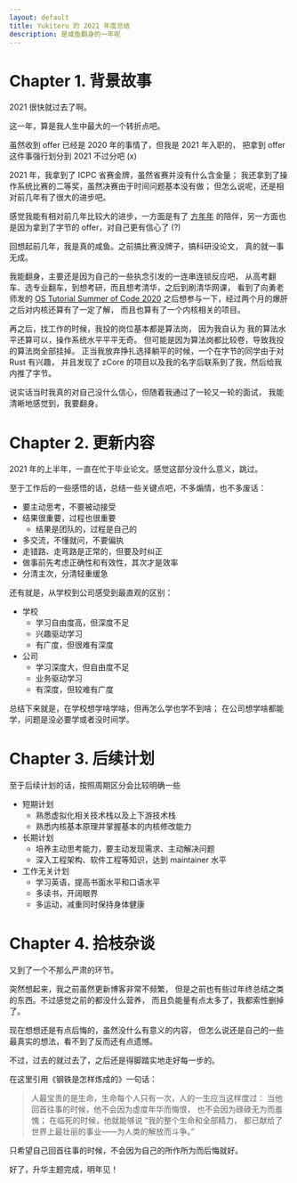 ```yaml
---
layout: default
title: Yukiteru 的 2021 年度总结
description: 是咸鱼翻身的一年呢
---
```


# Chapter 1. 背景故事

2021 很快就过去了啊。

这一年，算是我人生中最大的一个转折点吧。

虽然收到 offer 已经是 2020 年的事情了，但我是 2021 年入职的，
把拿到 offer 这件事强行划分到 2021 不过分吧 (x)

2021 年，我拿到了 ICPC 省赛金牌，虽然省赛并没有什么含金量；
我还拿到了操作系统比赛的二等奖，虽然决赛由于时间问题基本没有做；
但怎么说呢，还是相对前几年有了很大的进步吧。

感觉我能有相对前几年比较大的进步，一方面是有了
[方年年](https://github.com/Eqno)
的陪伴，另一方面也是因为拿到了字节的 offer，对自己更有信心了 (?)

回想起前几年，我是真的咸鱼。之前搞比赛没牌子，搞科研没论文，
真的就一事无成。

我能翻身，主要还是因为自己的一些执念引发的一连串连锁反应吧，
从高考翻车、选专业翻车，到想考研，而且想考清华，之后到刷清华网课，
看到了向勇老师发的
[OS Tutorial Summer of Code 2020](https://github.com/rcore-os/rCore/wiki/os-tutorial-summer-of-code-2020)
之后想参与一下，经过两个月的爆肝之后对内核还算有了一定了解，
而且也算有了一个内核相关的项目。

再之后，找工作的时候，我投的岗位基本都是算法岗，
因为我自认为 我的算法水平还算可以，操作系统水平平平无奇。
但可能是因为算法岗都比较卷，导致我投的算法岗全部挂掉。
正当我放弃挣扎选择躺平的时候，一个在字节的同学由于对 Rust 有兴趣，
并且发现了 zCore 的项目以及我的名字后联系到了我，然后给我内推了字节。

说实话当时我真的对自己没什么信心，但随着我通过了一轮又一轮的面试，
我能清晰地感觉到，我要翻身。

# Chapter 2. 更新内容

2021 年的上半年，一直在忙于毕业论文。感觉这部分没什么意义，跳过。

至于工作后的一些感悟的话，总结一些关键点吧，不多煽情，也不多废话：

- 要主动思考，不要被动接受
- 结果很重要，过程也很重要
  - 结果是团队的，过程是自己的
- 多交流，不懂就问，不要偏执
- 走错路、走弯路是正常的，但要及时纠正
- 做事前先考虑正确性和有效性，其次才是效率
- 分清主次，分清轻重缓急

还有就是，从学校到公司感受到最直观的区别：

- 学校
  - 学习自由度高，但深度不足
  - 兴趣驱动学习
  - 有广度，但很难有深度
- 公司
  - 学习深度大，但自由度不足
  - 业务驱动学习
  - 有深度，但较难有广度

总结下来就是，在学校想学啥学啥，但再怎么学也学不到啥；
在公司想学啥都能学，问题是没必要学或者没时间学。

# Chapter 3. 后续计划

至于后续计划的话，按照周期区分会比较明确一些

- 短期计划
  - 熟悉虚拟化相关技术栈以及上下游技术栈
  - 熟悉内核基本原理并掌握基本的内核修改能力
- 长期计划
  - 培养主动思考能力，要主动发现需求、主动解决问题
  - 深入工程架构、软件工程等知识，达到 maintainer 水平
- 工作无关计划
  - 学习英语，提高书面水平和口语水平
  - 多读书，开阔眼界
  - 多运动，减重同时保持身体健康

# Chapter 4. 拾枝杂谈

又到了一个不那么严肃的环节。

突然想起来，我之前虽然更新博客非常不频繁，
但是之前也有些过年终总结之类的东西。不过感觉之前的都没什么营养，
而且负能量有点太多了，我都索性删掉了。

现在想想还是有点后悔的，虽然没什么有意义的内容，
但怎么说还是自己的一些最真实的想法，看不到了反而还有点遗憾。

不过，过去的就过去了，之后还是得脚踏实地走好每一步的。

在这里引用《钢铁是怎样炼成的》一句话：

> 人最宝贵的是生命，生命每个人只有一次，人的一生应当这样度过：
> 当他回首往事的时候，他不会因为虚度年华而悔恨，
> 也不会因为碌碌无为而羞愧；
> 在临死的时候，他就能够说
> “我的整个生命和全部精力，
> 都已献给了世界上最壮丽的事业——为人类的解放而斗争。”

只希望自己回首往事的时候，不会因为自己的所作所为而后悔就好。

好了，升华主题完成，明年见！

